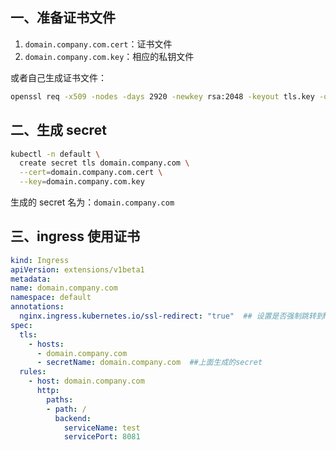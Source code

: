 ## 一、准备证书文件

1. `domain.company.com.cert`：证书文件
2. `domain.company.com.key`：相应的私钥文件

或者自己生成证书文件：

```bash
openssl req -x509 -nodes -days 2920 -newkey rsa:2048 -keyout tls.key -out tls.crt -subj "/CN=*.company.com/O=nginxsvc"
```

## 二、生成 secret

```bash
kubectl -n default \
  create secret tls domain.company.com \
  --cert=domain.company.com.cert \
  --key=domain.company.com.key
```

生成的 secret 名为：`domain.company.com`



## 三、ingress 使用证书

```yaml
kind: Ingress
apiVersion: extensions/v1beta1
metadata:
name: domain.company.com
namespace: default
annotations:
  nginx.ingress.kubernetes.io/ssl-redirect: "true"  ## 设置是否强制跳转到https
spec:
  tls:
    - hosts:
      - domain.company.com
      - secretName: domain.company.com  ##上面生成的secret
  rules:
    - host: domain.company.com
      http:
        paths:
        - path: /
          backend:
            serviceName: test
            servicePort: 8081
```

